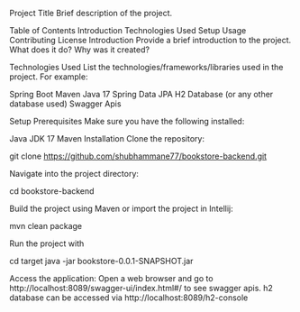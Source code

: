 Project Title
Brief description of the project.

Table of Contents
Introduction
Technologies Used
Setup
Usage
Contributing
License
Introduction
Provide a brief introduction to the project. What does it do? Why was it created?

Technologies Used
List the technologies/frameworks/libraries used in the project. For example:

Spring Boot
Maven
Java 17
Spring Data JPA
H2 Database (or any other database used)
Swagger Apis


Setup
Prerequisites
Make sure you have the following installed:

Java JDK 17
Maven
Installation
Clone the repository:

git clone  https://github.com/shubhammane77/bookstore-backend.git

Navigate into the project directory:

cd bookstore-backend

Build the project using Maven or import the project in Intellij:

mvn clean package

Run the project with

cd target
java -jar  bookstore-0.0.1-SNAPSHOT.jar

Access the application:
Open a web browser and go to http://localhost:8089/swagger-ui/index.html#/  to see swagger apis.
h2 database can be accessed via http://localhost:8089/h2-console
